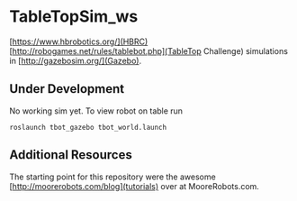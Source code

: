 # TableTopSim_ws
[https://www.hbrobotics.org/](HBRC) 
[http://robogames.net/rules/tablebot.php](TableTop Challenge) simulations in 
[http://gazebosim.org/](Gazebo).

## Under Development

No working sim yet.  To view robot on table run

```
roslaunch tbot_gazebo tbot_world.launch
```

## Additional Resources

The starting point for this repository
were the awesome 
[http://moorerobots.com/blog](tutorials)
over at
MooreRobots.com.

